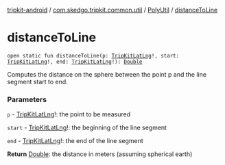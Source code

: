 [tripkit-android](../../index.md) / [com.skedgo.tripkit.common.util](../index.md) / [PolyUtil](index.md) / [distanceToLine](./distance-to-line.md)

# distanceToLine

`open static fun distanceToLine(p: `[`TripKitLatLng`](../-trip-kit-lat-lng/index.md)`!, start: `[`TripKitLatLng`](../-trip-kit-lat-lng/index.md)`!, end: `[`TripKitLatLng`](../-trip-kit-lat-lng/index.md)`!): `[`Double`](https://kotlinlang.org/api/latest/jvm/stdlib/kotlin/-double/index.html)

Computes the distance on the sphere between the point p and the line segment start to end.

### Parameters

`p` - [TripKitLatLng](../-trip-kit-lat-lng/index.md)!: the point to be measured

`start` - [TripKitLatLng](../-trip-kit-lat-lng/index.md)!: the beginning of the line segment

`end` - [TripKitLatLng](../-trip-kit-lat-lng/index.md)!: the end of the line segment

**Return**
[Double](https://kotlinlang.org/api/latest/jvm/stdlib/kotlin/-double/index.html): the distance in meters (assuming spherical earth)

